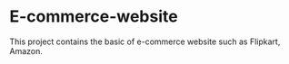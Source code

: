 # E-commerce-website
This project contains the basic of e-commerce website such as Flipkart, Amazon.
